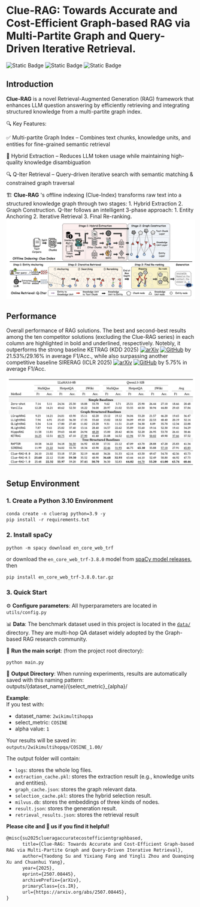 
# Clue-RAG: Towards Accurate and Cost-Efficient Graph-based RAG via Multi-Partite Graph and Query-Driven Iterative Retrieval.

![Static Badge](https://img.shields.io/badge/LLM-red)
![Static Badge](https://img.shields.io/badge/Graph_RAG-red)
![Static Badge](https://img.shields.io/badge/Document_QA-green)

## Introduction 

**​Clue-RAG​**​ is a novel ​​Retrieval-Augmented Generation (RAG)​​ framework that enhances LLM question answering by efficiently retrieving and integrating structured knowledge from a ​​multi-partite graph index​​.

🔍 ​​Key Features​​:

✅ ​​Multi-partite Graph Index​​ – Combines ​​text chunks, knowledge units, and entities​​ for fine-grained semantic retrieval

🚀 ​​Hybrid Extraction​​ – Reduces LLM token usage while maintaining high-quality knowledge disambiguation

🔍 ​​Q-Iter Retrieval​​ – Query-driven iterative search with ​​semantic matching & constrained graph traversal​​

🏗️ **Clue-RAG** 's ​​offline indexing​​ (Clue-Index) transforms raw text into a structured knowledge graph through two stages: 1.
​​Hybrid Extraction​​ 2. Graph Construction​​. Q-Iter follows an intelligent 3-phase approach: 1. Entity Anchoring 2. Iterative Retrieval 3. Final Re-ranking.
![Offline Indexing](./fig/image.png)  

## Performance 

Overall performance of RAG solutions. The best and second-best results among the ten competitor solutions (excluding
the Clue-RAG series) in each column are highlighted in bold and underlined, respectively. Notebly, it outperforms the strong
baseline KETRAG (KDD 2025) [![arXiv](https://img.shields.io/badge/arXiv-2401.18059-b31b1b.svg)](https://arxiv.org/abs/2502.09304) [![GitHub](https://img.shields.io/badge/GitHub-100000?style=for-the-badge&logo=github&logoColor=white)](https://github.com/waetr/KET-RAG) by 21.53%/29.16% in average F1/Acc., while also surpassing
another competitive baseline SIRERAG (ICLR 2025) [![arXiv](https://img.shields.io/badge/arXiv-2401.18059-b31b1b.svg)](https://arxiv.org/abs/2412.06206) [![GitHub](https://img.shields.io/badge/GitHub-100000?style=for-the-badge&logo=github&logoColor=white)](https://github.com/SalesforceAIResearch/SiReRAG) by 5.75% in average F1/Acc.

![Performance](./fig/table.png)  

## Setup Environment

### 1. Create a Python 3.10 Environment

```
conda create -n cluerag python=3.9 -y
pip install -r requirements.txt
```

### 2. Install spaCy

```
python -m spacy download en_core_web_trf
```
or download the `en_core_web_trf-3.8.0` model from [spaCy model releases](https://github.com/explosion/spacy-models/releases/download/en_core_web_trf-3.8.0/en_core_web_trf-3.8.0.tar.gz), then 

```
pip install en_core_web_trf-3.8.0.tar.gz
```

### 3. Quick Start

⚙️ **Configure parameters**: All hyperparameters are located in `utils/config.py`

📊 **Data**: The benchmark dataset used in this project is located in the [`data/`](./data) directory. They are multi-hop QA dataset widely adopted by the Graph-based RAG research community. 

🚀 **Run the main script**: (from the project root directory):
```
python main.py
```

📂 **Output Directory**: When running experiments, results are automatically saved with this naming pattern: outputs/{dataset_name}/{select_metric}_{alpha}/

**Example**:  
If you test with:
- dataset_name: `2wikimultihopqa`  
- select_metric: `COSINE`  
- alpha value: `1`  

Your results will be saved in:  
`outputs/2wikimultihopqa/COSINE_1.00/`

The output folder will contain:
- `logs`: stores the whole log files.
- `extraction_cache.pkl`: stores the extraction result (e.g., knowledge units and entities).
- `graph_cache.json`: stores the graph relevant data.
- `selection_cache.pkl`: stores the hybrid selection result.
- `milvus.db`: stores the embeddings of three kinds of nodes.
- `result.json`: stores the generation result.
- `retrieval_results.json`: stores the retrieval result

**Please cite and 🌟 us if you find it helpful!**
```
@misc{su2025clueragaccuratecostefficientgraphbased,
      title={Clue-RAG: Towards Accurate and Cost-Efficient Graph-based RAG via Multi-Partite Graph and Query-Driven Iterative Retrieval}, 
      author={Yaodong Su and Yixiang Fang and Yingli Zhou and Quanqing Xu and Chuanhui Yang},
      year={2025},
      eprint={2507.08445},
      archivePrefix={arXiv},
      primaryClass={cs.IR},
      url={https://arxiv.org/abs/2507.08445}, 
}
```

